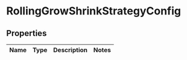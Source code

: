 # RollingGrowShrinkStrategyConfig

## Properties
Name | Type | Description | Notes
------------ | ------------- | ------------- | -------------
